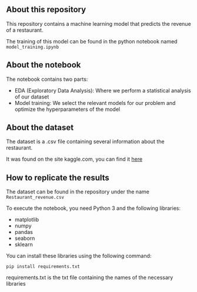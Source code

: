 ## About this repository

This repository contains a machine learning model that predicts the revenue of a restaurant.

The training of this model can be found in the python notebook named `model_training.ipynb`

## About the notebook

The notebook contains two parts:

* EDA (Exploratory Data Analysis): Where we perform a statistical analysis of our dataset
* Model training: We select the relevant models for our problem and optimize the hyperparameters of the model

## About the dataset

The dataset is a .csv file containing several information about the restaurant.

It was found on the site kaggle.com, you can find it [here](https://www.kaggle.com/datasets/mrsimple07/restaurants-revenue-prediction)

## How to replicate the results

The dataset can be found in the repository under the name `Restaurant_revenue.csv`

To execute the notebook, you need Python 3 and the following libraries:

* matplotlib
* numpy
* pandas
* seaborn
* sklearn

You can install these libraries using the following command:

```shell
pip install requirements.txt
```

requirements.txt is the txt file containing the names of the necessary libraries
